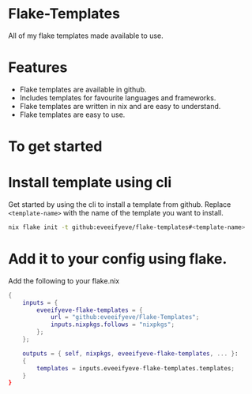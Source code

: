 # Flake-Templates
All of my flake templates made available to use.


# Features 
- Flake templates are available in github. 
- Includes templates for favourite languages and frameworks.
- Flake templates are written in nix and are easy to understand.
- Flake templates are easy to use.

# To get started

# Install template using cli
Get started by using the cli to install a template from github.
Replace `<template-name>` with the name of the template you want to install.
```bash
nix flake init -t github:eveeifyeve/flake-templates#<template-name>
```

# Add it to your config using flake. 

Add the following to your flake.nix
```nix
{
    inputs = {
        eveeifyeve-flake-templates = {
            url = "github:eveeifyeve/Flake-Templates";
            inputs.nixpkgs.follows = "nixpkgs";
        };
    };

    outputs = { self, nixpkgs, eveeifyeve-flake-templates, ... }:
    {
        templates = inputs.eveeifyeve-flake-templates.templates;
    }
}
```